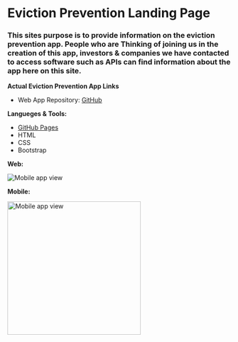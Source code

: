 # Eviction Prevention Landing Page 

### This sites purpose is to provide information on the eviction prevention app. People who are Thinking of joining us in the creation of this app, investors & companies we have contacted to access software such as APIs can find information about the app here on this site.

**Actual Eviction Prevention App Links**
- Web App Repository: [GitHub](https://github.com/LWRGitHub/eviction_prevention)

**Langueges & Tools:**
- [GitHub Pages](https://lwrgithub.github.io/eviction-prevention-landing-page-/)
- HTML
- CSS
- Bootstrap


**Web:**

<img alt="Mobile app view" src="https://github.com/lwrgithub/eviction-prevention-landing-page-/blob/master/img/eviction-prevention-website-view.png" />


**Mobile:**

<img alt="Mobile app view" src="https://github.com/lwrgithub/eviction-prevention-landing-page-/blob/master/img/eviction-prevention-mobile-app-view.png" width="300px"/>